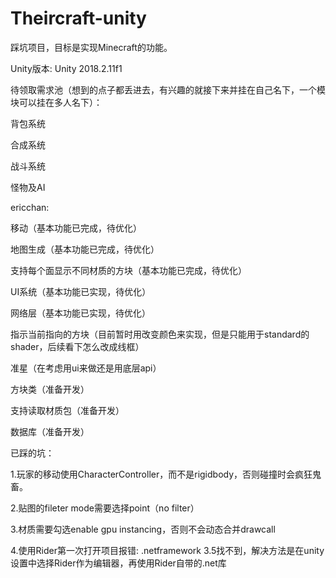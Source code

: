 # Theircraft-unity
踩坑项目，目标是实现Minecraft的功能。

Unity版本: Unity 2018.2.11f1

待领取需求池（想到的点子都丢进去，有兴趣的就接下来并挂在自己名下，一个模块可以挂在多人名下）：

背包系统

合成系统

战斗系统

怪物及AI

ericchan:

移动（基本功能已完成，待优化）

地图生成（基本功能已完成，待优化）

支持每个面显示不同材质的方块（基本功能已完成，待优化）

UI系统（基本功能已实现，待优化）

网络层（基本功能已实现，待优化）

指示当前指向的方块（目前暂时用改变颜色来实现，但是只能用于standard的shader，后续看下怎么改成线框）

准星（在考虑用ui来做还是用底层api）

方块类（准备开发）

支持读取材质包（准备开发）

数据库（准备开发）


已踩的坑：

1.玩家的移动使用CharacterController，而不是rigidbody，否则碰撞时会疯狂鬼畜。

2.贴图的fileter mode需要选择point（no filter）

3.材质需要勾选enable gpu instancing，否则不会动态合并drawcall

4.使用Rider第一次打开项目报错: .netframework 3.5找不到，解决方法是在unity 设置中选择Rider作为编辑器，再使用Rider自带的.net库
